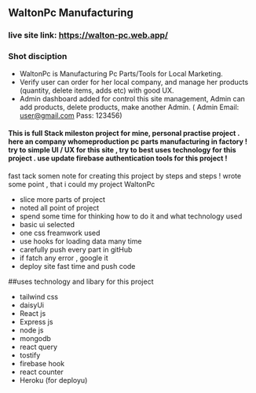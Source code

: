 
## WaltonPc Manufacturing

### live site link: https://walton-pc.web.app/


### Shot disciption

*	WaltonPc is Manufacturing Pc Parts/Tools for Local Marketing.
*	Verify user can order for her local company, and manage her products (quantity, delete items, adds etc) with good UX.
*	Admin dashboard added for control this site management, Admin can add products, delete products, make another Admin. ( Admin Email: user@gmail.com Pass: 123456)



#### This is full Stack mileston project for mine, personal practise project . here an company whomeproduction pc parts manufacturing in factory ! try to simple UI / UX for this site , try to best uses technology for this project . use update firebase authentication tools for this project ! 

fast tack somen note for creating this project by steps and steps ! wrote some point , that i could my project WaltonPc

* slice more parts of project
* noted all point of project 
* spend some time for thinking how to do it and what technology used
* basic ui selected 
* one css freamwork used 
* use hooks for loading data many time 
* carefully push every part in gitHub
* if fatch any error , google it 
* deploy site fast time and push code 

##uses technology and libary for this project 
* tailwind css 
* daisyUi
* React js
* Express js
* node js
* mongodb
* react query
* tostify
* firebase hook
* react counter
* Heroku (for deployu)

